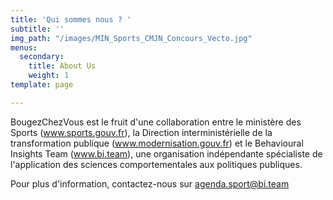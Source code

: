 ```yaml
---
title: 'Qui sommes nous ? '
subtitle: ''
img_path: "/images/MIN_Sports_CMJN_Concours_Vecto.jpg"
menus:
  secondary:
    title: About Us
    weight: 1
template: page

---
```

BougezChezVous est le fruit d'une collaboration entre le ministère des Sports (www.sports.gouv.fr), la Direction interministérielle de la transformation publique (www.modernisation.gouv.fr) et le Behavioural Insights Team (www.bi.team), une organisation indépendante spécialiste de l'application des sciences comportementales aux politiques publiques.

Pour plus d'information, contactez-nous sur agenda.sport@bi.team 